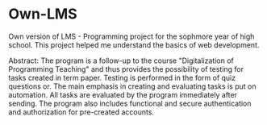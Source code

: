 # Own-LMS
Own version of LMS - Programming project for the sophmore year of high school. This project helped me understand the basics of web development.

Abstract: The program is a follow-up to the course "Digitalization of Programming Teaching" and thus provides the possibility of testing for tasks created in term paper. Testing is performed in the form of quiz questions or. The main emphasis in creating and evaluating tasks is put on automation. All tasks are evaluated by the program immediately after sending. The program also includes functional and secure authentication and authorization for pre-created accounts.
